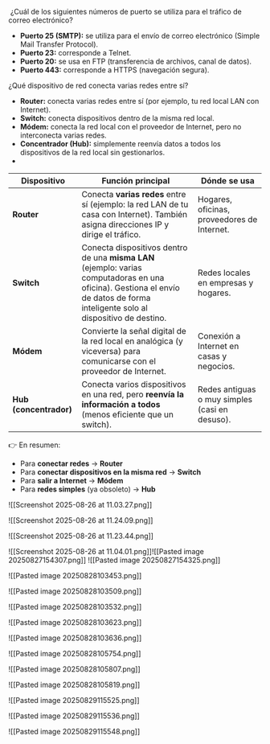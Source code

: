  ¿Cuál de los siguientes números de puerto se utiliza para el tráfico de correo electrónico?

- **Puerto 25 (SMTP):** se utiliza para el envío de correo electrónico (Simple Mail Transfer Protocol).
- **Puerto 23:** corresponde a Telnet.
- **Puerto 20:** se usa en FTP (transferencia de archivos, canal de datos).
- **Puerto 443:** corresponde a HTTPS (navegación segura).

¿Qué dispositivo de red conecta varias redes entre sí?

- **Router:** conecta varias redes entre sí (por ejemplo, tu red local LAN con Internet).
- **Switch:** conecta dispositivos dentro de la misma red local.
- **Módem:** conecta la red local con el proveedor de Internet, pero no interconecta varias redes.
- **Concentrador (Hub):** simplemente reenvía datos a todos los dispositivos de la red local sin gestionarlos.
- 
|**Dispositivo**|**Función principal**|**Dónde se usa**|
|---|---|---|
|**Router**|Conecta **varias redes** entre sí (ejemplo: la red LAN de tu casa con Internet). También asigna direcciones IP y dirige el tráfico.|Hogares, oficinas, proveedores de Internet.|
|**Switch**|Conecta dispositivos dentro de una **misma LAN** (ejemplo: varias computadoras en una oficina). Gestiona el envío de datos de forma inteligente solo al dispositivo de destino.|Redes locales en empresas y hogares.|
|**Módem**|Convierte la señal digital de la red local en analógica (y viceversa) para comunicarse con el proveedor de Internet.|Conexión a Internet en casas y negocios.|
|**Hub (concentrador)**|Conecta varios dispositivos en una red, pero **reenvía la información a todos** (menos eficiente que un switch).|Redes antiguas o muy simples (casi en desuso).|

👉 En resumen:

- Para **conectar redes** → **Router**
- Para **conectar dispositivos en la misma red** → **Switch**
- Para **salir a Internet** → **Módem**
- Para **redes simples** (ya obsoleto) → **Hub**

![[Screenshot 2025-08-26 at 11.03.27.png]]

![[Screenshot 2025-08-26 at 11.24.09.png]]

![[Screenshot 2025-08-26 at 11.23.44.png]]

![[Screenshot 2025-08-26 at 11.04.01.png]]![[Pasted image 20250827154307.png]]
![[Pasted image 20250827154325.png]]

![[Pasted image 20250828103453.png]]

![[Pasted image 20250828103509.png]]

![[Pasted image 20250828103532.png]]

![[Pasted image 20250828103623.png]]

![[Pasted image 20250828103636.png]]


![[Pasted image 20250828105754.png]]

![[Pasted image 20250828105807.png]]

![[Pasted image 20250828105819.png]]

![[Pasted image 20250829115525.png]]


![[Pasted image 20250829115536.png]]


![[Pasted image 20250829115548.png]]




